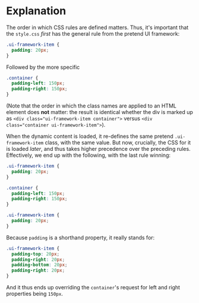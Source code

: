 # Explanation

The order in which CSS rules are defined matters. Thus, it's important that the `style.css` _first_ has the general rule from the pretend UI framework:

```css
.ui-framework-item {
  padding: 20px;
}
```

Followed by the more specific

```css
.container {
  padding-left: 150px;
  padding-right: 150px;
}
```

(Note that the order in which the class names are applied to an HTML element does **not** matter: the result is identical whether the div is marked up as `<div class="ui-framework-item container">` versus `<div class="container ui-framework-item">`).

When the dynamic content is loaded, it re-defines the same pretend `.ui-framework-item` class, with the same value. But now, crucially, the CSS for it is loaded _later_, and thus takes higher precedence over the preceding rules. Effectively, we end up with the following, with the last rule winning:

```css
.ui-framework-item {
  padding: 20px;
}

.container {
  padding-left: 150px;
  padding-right: 150px;
}

.ui-framework-item {
  padding: 20px;
}
```

Because `padding` is a shorthand property, it really stands for:

```css
.ui-framework-item {
  padding-top: 20px;
  padding-right: 20px;
  padding-bottom: 20px;
  padding-right: 20px;
}
```

And it thus ends up overriding the `container`'s request for left and right properties being `150px`.
